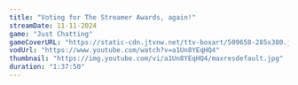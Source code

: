 ```yaml
---
title: "Voting for The Streamer Awards, again!"
streamDate: 11-11-2024
game: "Just Chatting"
gameCoverURL: "https://static-cdn.jtvnw.net/ttv-boxart/509658-285x380.jpg"
vodUrl: "https://www.youtube.com/watch?v=a1Un8YEqHQ4"
thumbnail: "https://img.youtube.com/vi/a1Un8YEqHQ4/maxresdefault.jpg"
duration: "1:37:50"
---
```

